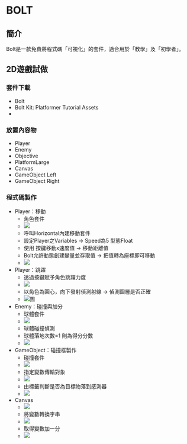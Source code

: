 # BOLT
## 簡介
Bolt是一款免費將程式碼「可視化」的套件，適合用於「教學」及「初學者」。

## 2D遊戲試做
### 套件下載
- Bolt
- Bolt Kit: Platformer Tutorial Assets
- 
### 放置內容物
- Player
- Enemy
- Objective
- PlatformLarge
- Canvas
- GameObject Left 
- GameObject Right
### 程式碼製作
- Player：移動
  - 角色套件
  - ![](https://github.com/derek071717/pokemon/blob/main/Image/%E8%A7%92%E8%89%B2%E5%A5%97%E4%BB%B6.png)
  - 呼叫Horizontal內建移動套件
  - 設定Player之Variables → Speed為5 型態Float
  - 使用 按鍵移動x速度值 → 移動距離值 
  - Bolt允許動態創建變量並存取值 → 把值轉為座標即可移動 
  - ![](https://github.com/derek071717/pokemon/blob/main/Image/%E8%A7%92%E8%89%B2%E5%BA%A7%E6%A8%99%E7%A7%BB%E5%8B%95.png)
- Player：跳躍
  - 透過按鍵賦予角色跳躍力度
  - ![](https://github.com/derek071717/pokemon/blob/main/Image/%E8%B7%B3%E8%BA%8D%E5%8A%9B%E5%BA%A6.png)
  - 以角色為圓心，向下發射偵測射線 → 偵測圖層是否正確
  - ![圖](https://github.com/derek071717/pokemon/blob/main/Image/%E8%B7%B3%E8%BA%8D%E5%A4%A7%E7%B6%B1.png)
- Enemy：碰撞與加分
  - 球體套件
  - ![](https://github.com/derek071717/pokemon/blob/main/Image/%E7%90%83%E9%AB%94%E5%A5%97%E4%BB%B6.png)
  - 球體碰撞偵測
  - 球體落地次數=1 則為得分分數
  - ![](https://github.com/derek071717/pokemon/blob/main/Image/%E7%90%83%E9%AB%94%E7%A2%B0%E6%92%9E%E5%81%B5%E6%B8%AC%E8%88%87%E5%8A%A0%E5%88%86.png)
- GameObject：碰撞框製作
  - 碰撞套件
  - ![](https://github.com/derek071717/pokemon/blob/main/Image/%E7%A2%B0%E6%92%9E%E6%A1%86%E5%A5%97%E4%BB%B6.png)
  - 指定變數傳輸對象
  - ![](https://github.com/derek071717/pokemon/blob/main/Image/%E8%AE%8A%E6%95%B8%E5%82%B3%E8%BC%B8%E5%B0%8D%E8%B1%A1.png)
  - 由標籤判斷是否為目標物落到感測器
  - ![](https://github.com/derek071717/pokemon/blob/main/Image/%E5%88%A4%E6%96%B7%E6%8E%89%E8%90%BD%E7%89%A9.png)
- Canvas
  - ![](https://github.com/derek071717/pokemon/blob/main/Image/%E5%88%86%E6%95%B8%E9%9D%A2%E6%9D%BF.png)
  - 將變數轉換字串
  - ![](https://github.com/derek071717/pokemon/blob/main/Image/%E5%B0%87%E8%AE%8A%E6%95%B8%E8%BD%89%E6%8F%9B%E5%AD%97%E4%B8%B2.png)
  - 取得變數加一分
  - ![](https://github.com/derek071717/pokemon/blob/main/Image/%E5%8F%96%E5%BE%97%E8%AE%8A%E6%95%B8%E5%8A%A0%E4%B8%80%E5%88%86.png)
